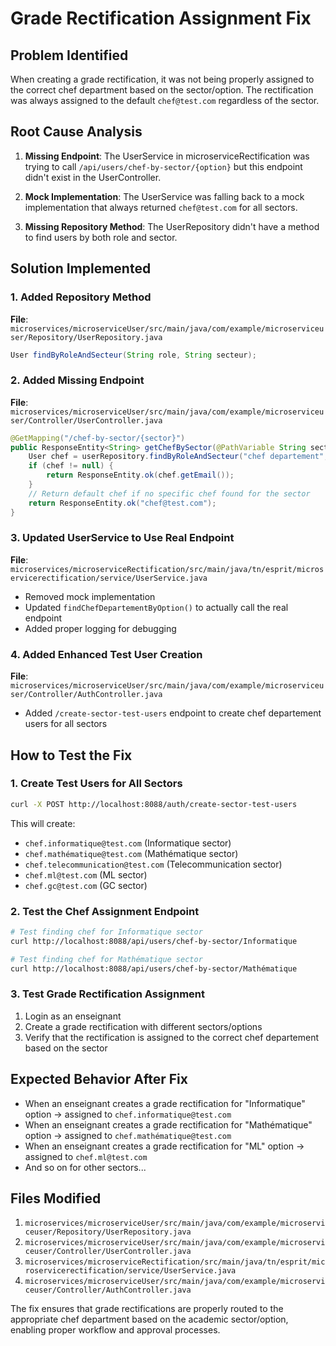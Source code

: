 # Grade Rectification Assignment Fix

## Problem Identified

When creating a grade rectification, it was not being properly assigned to the correct chef department based on the sector/option. The rectification was always assigned to the default `chef@test.com` regardless of the sector.

## Root Cause Analysis

1. **Missing Endpoint**: The UserService in microserviceRectification was trying to call `/api/users/chef-by-sector/{option}` but this endpoint didn't exist in the UserController.

2. **Mock Implementation**: The UserService was falling back to a mock implementation that always returned `chef@test.com` for all sectors.

3. **Missing Repository Method**: The UserRepository didn't have a method to find users by both role and sector.

## Solution Implemented

### 1. Added Repository Method
**File**: `microservices/microserviceUser/src/main/java/com/example/microserviceuser/Repository/UserRepository.java`
```java
User findByRoleAndSecteur(String role, String secteur);
```

### 2. Added Missing Endpoint
**File**: `microservices/microserviceUser/src/main/java/com/example/microserviceuser/Controller/UserController.java`
```java
@GetMapping("/chef-by-sector/{sector}")
public ResponseEntity<String> getChefBySector(@PathVariable String sector) {
    User chef = userRepository.findByRoleAndSecteur("chef departement", sector);
    if (chef != null) {
        return ResponseEntity.ok(chef.getEmail());
    }
    // Return default chef if no specific chef found for the sector
    return ResponseEntity.ok("chef@test.com");
}
```

### 3. Updated UserService to Use Real Endpoint
**File**: `microservices/microserviceRectification/src/main/java/tn/esprit/microservicerectification/service/UserService.java`
- Removed mock implementation
- Updated `findChefDepartementByOption()` to actually call the real endpoint
- Added proper logging for debugging

### 4. Added Enhanced Test User Creation
**File**: `microservices/microserviceUser/src/main/java/com/example/microserviceuser/Controller/AuthController.java`
- Added `/create-sector-test-users` endpoint to create chef departement users for all sectors

## How to Test the Fix

### 1. Create Test Users for All Sectors
```bash
curl -X POST http://localhost:8088/auth/create-sector-test-users
```

This will create:
- `chef.informatique@test.com` (Informatique sector)
- `chef.mathématique@test.com` (Mathématique sector)
- `chef.telecommunication@test.com` (Telecommunication sector)
- `chef.ml@test.com` (ML sector)
- `chef.gc@test.com` (GC sector)

### 2. Test the Chef Assignment Endpoint
```bash
# Test finding chef for Informatique sector
curl http://localhost:8088/api/users/chef-by-sector/Informatique

# Test finding chef for Mathématique sector
curl http://localhost:8088/api/users/chef-by-sector/Mathématique
```

### 3. Test Grade Rectification Assignment
1. Login as an enseignant
2. Create a grade rectification with different sectors/options
3. Verify that the rectification is assigned to the correct chef departement based on the sector

## Expected Behavior After Fix

- When an enseignant creates a grade rectification for "Informatique" option → assigned to `chef.informatique@test.com`
- When an enseignant creates a grade rectification for "Mathématique" option → assigned to `chef.mathématique@test.com`
- When an enseignant creates a grade rectification for "ML" option → assigned to `chef.ml@test.com`
- And so on for other sectors...

## Files Modified

1. `microservices/microserviceUser/src/main/java/com/example/microserviceuser/Repository/UserRepository.java`
2. `microservices/microserviceUser/src/main/java/com/example/microserviceuser/Controller/UserController.java`
3. `microservices/microserviceRectification/src/main/java/tn/esprit/microservicerectification/service/UserService.java`
4. `microservices/microserviceUser/src/main/java/com/example/microserviceuser/Controller/AuthController.java`

The fix ensures that grade rectifications are properly routed to the appropriate chef department based on the academic sector/option, enabling proper workflow and approval processes.
